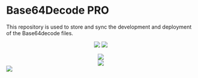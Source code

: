 # Base64Decode PRO
This repository is used to store and sync the development and deployment of the Base64decode files. 


<p align="center">
    <img src="https://i.stack.imgur.com/RJj4x.png">
    <img src="https://i.stack.imgur.com/RJj4x.png">
</p>
<div align="center">
    <img src="https://i.stack.imgur.com/RJj4x.png">
   
</div>
<div align="center">
    <img src="https://i.stack.imgur.com/RJj4x.png">
  
</div>
  <img align="center" src="https://i.stack.imgur.com/RJj4x.png">
